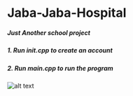 # Jaba-Jaba-Hospital
##### Just Another school project<br />
##### 1. Run init.cpp to create an account<br />
##### 2. Run main.cpp to run the program<br />

![alt text](https://www.gifgif.io/lEW8Ya.gif)


